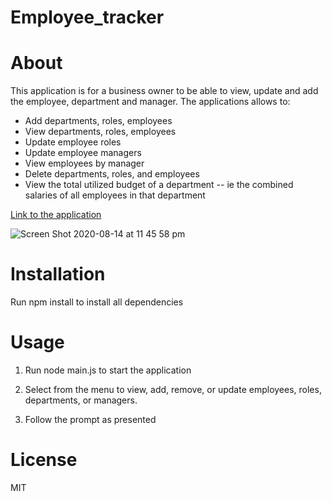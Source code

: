 # Employee_tracker

# About
This application is for a business owner to be able to view, update and add the employee, department and manager. The applications allows to:

* Add departments, roles, employees
* View departments, roles, employees
* Update employee roles
* Update employee managers
* View employees by manager
* Delete departments, roles, and employees
* View the total utilized budget of a department -- ie the combined salaries of all employees in that department

[Link to the application ](https://drive.google.com/file/d/16RF003z6INtFZs4XPx5teXXkS60YA15b/view) 

![Screen Shot 2020-08-14 at 11 45 58 pm](https://user-images.githubusercontent.com/65053335/90256882-b5c9ab80-de89-11ea-8622-e7ac6d0d67bb.png)


# Installation 
Run npm install to install all dependencies

# Usage

1. Run node main.js to start the application

2. Select from the menu to view, add, remove, or update employees, roles, departments, or managers. 

3. Follow the prompt as presented

# License 

MIT 



